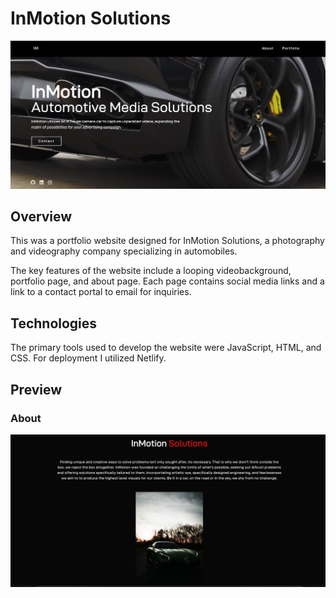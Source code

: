 # InMotion Solutions
![Home](https://github.com/raymondmillls/inmotion/blob/main/home.png)

## Overview
This was a portfolio website designed for InMotion Solutions, a photography and videography company specializing in automobiles.

The key features of the website include a looping videobackground, portfolio page, and about page. Each page contains social media links and a link to a contact portal to email for inquiries.

## Technologies
The primary tools used to develop the website were JavaScript, HTML, and CSS. For deployment I utilized Netlify.

## Preview

### About
![About Page](https://github.com/raymondmillls/inmotion/blob/main/abt.png)
